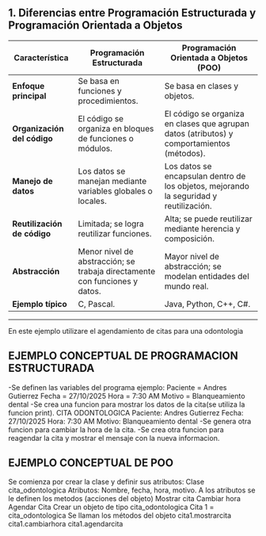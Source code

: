 ## 1. Diferencias entre Programación Estructurada y Programación Orientada a Objetos

| Característica | Programación Estructurada | Programación Orientada a Objetos (POO) |
|----------------|----------------------------|----------------------------------------|
| **Enfoque principal** | Se basa en funciones y procedimientos. | Se basa en clases y objetos. |
| **Organización del código** | El código se organiza en bloques de funciones o módulos. | El código se organiza en clases que agrupan datos (atributos) y comportamientos (métodos). |
| **Manejo de datos** | Los datos se manejan mediante variables globales o locales. | Los datos se encapsulan dentro de los objetos, mejorando la seguridad y reutilización. |
| **Reutilización de código** | Limitada; se logra reutilizar funciones. | Alta; se puede reutilizar mediante herencia y composición. |
| **Abstracción** | Menor nivel de abstracción; se trabaja directamente con funciones y datos. | Mayor nivel de abstracción; se modelan entidades del mundo real. |
| **Ejemplo típico** | C, Pascal. | Java, Python, C++, C#. |

---
En este ejemplo utilizare el agendamiento de citas para una odontologia

## EJEMPLO CONCEPTUAL DE PROGRAMACION ESTRUCTURADA 

-Se definen las variables del programa ejemplo:
  Paciente = Andres Gutierrez
  Fecha = 27/10/2025
  Hora = 7:30 AM
  Motivo = Blanqueamiento dental
-Se crea una funcion para mostrar los datos de la cita(se utiliza la funcion print).
  CITA ODONTOLOGICA
  Paciente: Andres Gutierrez
  Fecha: 27/10/2025
  Hora: 7:30 AM
  Motivo: Blanqueamiento dental
-Se genera otra funcion para cambiar la hora de la cita.
-Se crea otra funcion para reagendar la cita y mostrar el mensaje con la nueva informacion.

## EJEMPLO CONCEPTUAL DE POO

Se comienza por crear la clase y definir sus atributos:
  Clase cita_odontologica
      Atributos: Nombre, fecha, hora, motivo.
A los atributos se le definen los metodos (acciones del objeto)
  Mostrar cita
  Cambiar hora
  Agendar Cita
Crear un objeto de tipo cita_odontologica
  Cita 1 = cita_odontologica
Se llaman los métodos del objeto
  cita1.mostrarcita
  cita1.cambiarhora
  cita1.agendarcita
